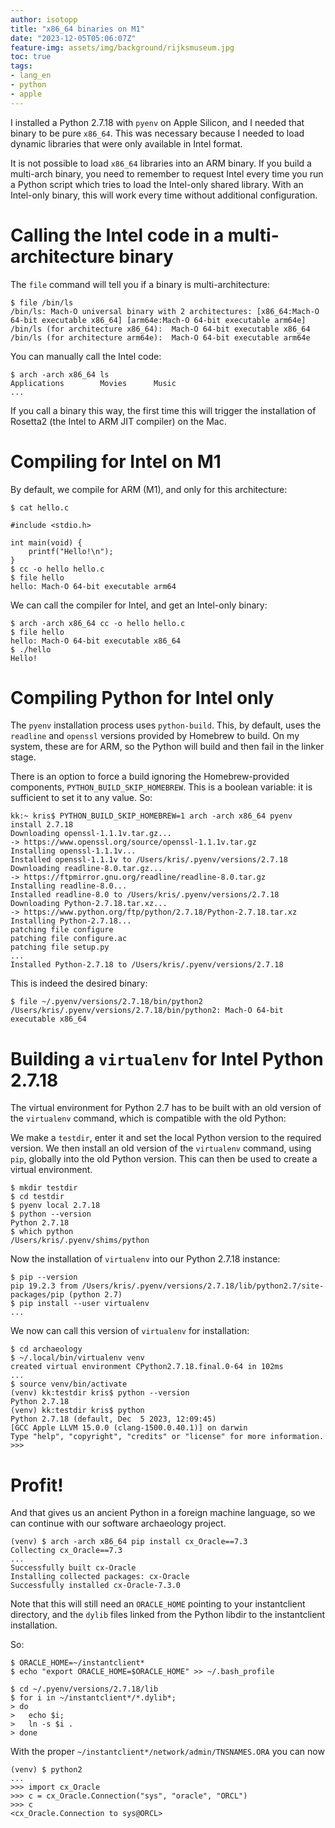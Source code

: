 ```yaml
---
author: isotopp
title: "x86_64 binaries on M1"
date: "2023-12-05T05:06:07Z"
feature-img: assets/img/background/rijksmuseum.jpg
toc: true
tags:
- lang_en
- python
- apple
---
```


I installed a Python 2.7.18 with `pyenv` on Apple Silicon,
and I needed that binary to be pure `x86_64`.
This was necessary because I needed to load dynamic libraries that were only available in Intel format.

It is not possible to load `x86_64` libraries into an ARM binary.
If you build a multi-arch binary, you need to remember to request Intel every time you run a Python script
which tries to load the Intel-only shared library.
With an Intel-only binary, this will work every time without additional configuration.

# Calling the Intel code in a multi-architecture binary

The `file` command will tell you if a binary is multi-architecture:

```console
$ file /bin/ls
/bin/ls: Mach-O universal binary with 2 architectures: [x86_64:Mach-O 64-bit executable x86_64] [arm64e:Mach-O 64-bit executable arm64e]
/bin/ls (for architecture x86_64):	Mach-O 64-bit executable x86_64
/bin/ls (for architecture arm64e):	Mach-O 64-bit executable arm64e
```

You can manually call the Intel code:

```console
$ arch -arch x86_64 ls
Applications		Movies		Music
...
```

If you call a binary this way, the first time this will trigger the installation of Rosetta2 
(the Intel to ARM JIT compiler) on the Mac.

# Compiling for Intel on M1

By default, we compile for ARM (M1), and only for this architecture:

```console
$ cat hello.c

#include <stdio.h>

int main(void) {
	printf("Hello!\n");
}
$ cc -o hello hello.c
$ file hello
hello: Mach-O 64-bit executable arm64
```

We can call the compiler for Intel, and get an Intel-only binary:

```console
$ arch -arch x86_64 cc -o hello hello.c
$ file hello
hello: Mach-O 64-bit executable x86_64
$ ./hello
Hello!
```

# Compiling Python for Intel only

The `pyenv` installation process uses `python-build`.
This, by default, uses the `readline` and `openssl` versions provided by Homebrew to build.
On my system, these are for ARM, so the Python will build and then fail in the linker stage.

There is an option to force a build ignoring the Homebrew-provided components, `PYTHON_BUILD_SKIP_HOMEBREW`.
This is a boolean variable: it is sufficient to set it to any value.
So:

```console
kk:~ kris$ PYTHON_BUILD_SKIP_HOMEBREW=1 arch -arch x86_64 pyenv install 2.7.18
Downloading openssl-1.1.1v.tar.gz...
-> https://www.openssl.org/source/openssl-1.1.1v.tar.gz
Installing openssl-1.1.1v...
Installed openssl-1.1.1v to /Users/kris/.pyenv/versions/2.7.18
Downloading readline-8.0.tar.gz...
-> https://ftpmirror.gnu.org/readline/readline-8.0.tar.gz
Installing readline-8.0...
Installed readline-8.0 to /Users/kris/.pyenv/versions/2.7.18
Downloading Python-2.7.18.tar.xz...
-> https://www.python.org/ftp/python/2.7.18/Python-2.7.18.tar.xz
Installing Python-2.7.18...
patching file configure
patching file configure.ac
patching file setup.py
...
Installed Python-2.7.18 to /Users/kris/.pyenv/versions/2.7.18
```

This is indeed the desired binary:

```console
$ file ~/.pyenv/versions/2.7.18/bin/python2
/Users/kris/.pyenv/versions/2.7.18/bin/python2: Mach-O 64-bit executable x86_64
```

# Building a `virtualenv` for Intel Python 2.7.18

The virtual environment for Python 2.7 has to be built with an old version of the `virtualenv` command,
which is compatible with the old Python:

We make a `testdir`, enter it and set the local Python version to the required version.
We then install an old version of the `virtualenv` command, using `pip`, globally into the old Python version.
This can then be used to create a virtual environment.

```console
$ mkdir testdir
$ cd testdir
$ pyenv local 2.7.18
$ python --version
Python 2.7.18
$ which python
/Users/kris/.pyenv/shims/python
```

Now the installation of `virtualenv` into our Python 2.7.18 instance:

```console
$ pip --version
pip 19.2.3 from /Users/kris/.pyenv/versions/2.7.18/lib/python2.7/site-packages/pip (python 2.7)
$ pip install --user virtualenv
...
```

We now can call this version of `virtualenv` for installation:

```console
$ cd archaeology
$ ~/.local/bin/virtualenv venv
created virtual environment CPython2.7.18.final.0-64 in 102ms
...
$ source venv/bin/activate
(venv) kk:testdir kris$ python --version
Python 2.7.18
(venv) kk:testdir kris$ python
Python 2.7.18 (default, Dec  5 2023, 12:09:45)
[GCC Apple LLVM 15.0.0 (clang-1500.0.40.1)] on darwin
Type "help", "copyright", "credits" or "license" for more information.
>>>
```

# Profit!

And that gives us an ancient Python in a foreign machine language, so we can continue with our
software archaeology project.

```console
(venv) $ arch -arch x86_64 pip install cx_Oracle==7.3
Collecting cx_Oracle==7.3
...
Successfully built cx-Oracle
Installing collected packages: cx-Oracle
Successfully installed cx-Oracle-7.3.0
```

Note that this will still need an `ORACLE_HOME` pointing to your instantclient directory, 
and the `dylib` files linked from the Python libdir to the instantclient installation.

So:

```console
$ ORACLE_HOME=~/instantclient*
$ echo "export ORACLE_HOME=$ORACLE_HOME" >> ~/.bash_profile

$ cd ~/.pyenv/versions/2.7.18/lib
$ for i in ~/instantclient*/*.dylib*; 
> do
>   echo $i; 
>   ln -s $i .
> done
```

With the proper `~/instantclient*/network/admin/TNSNAMES.ORA` you can now

```console
(venv) $ python2
...
>>> import cx_Oracle
>>> c = cx_Oracle.Connection("sys", "oracle", "ORCL")
>>> c
<cx_Oracle.Connection to sys@ORCL>
```
